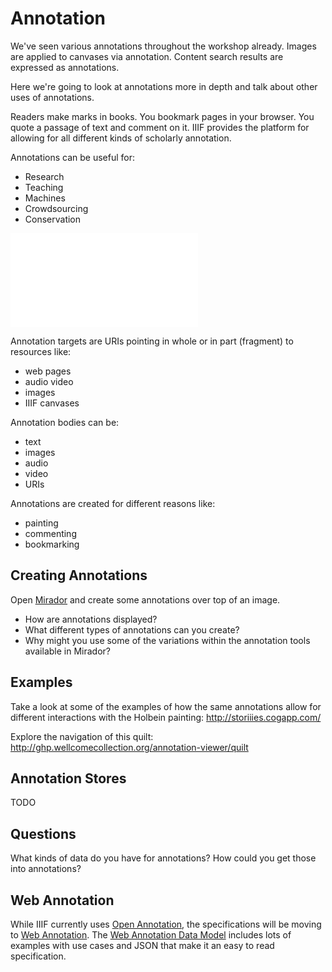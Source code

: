# Annotation

<!-- #todo:0 write annotation section -->

We've seen various annotations throughout the workshop already. Images are applied to canvases via annotation. Content search results are expressed as annotations.

<!-- #todo:0 are there other instance in the workshop where we've already mentioned annotations? -->

Here we're going to look at annotations more in depth and talk about other uses of annotations.

Readers make marks in books. You bookmark pages in your browser. You quote a passage of text and comment on it. IIIF provides the platform for allowing for all different kinds of scholarly annotation.

Annotations can be useful for:
- Research
- Teaching
- Machines
- Crowdsourcing
- Conservation

<!-- #todo:0 maybe mention hypothesis? -->

<!-- #todo:0 While annotation is specified outside of IIIF it is useful to have a basic understanding of how annotations work. -->

<!-- #todo:0 add image of annotations here -->

![](../assets/images/annotation-body-target.md)

Annotation targets are URIs pointing in whole or in part (fragment) to resources like:
- web pages
- audio video
- images
- IIIF canvases

Annotation bodies can be:
- text
- images
- audio
- video
- URIs

Annotations are created for different reasons like:
- painting
- commenting
- bookmarking

## Creating Annotations

Open [Mirador](../presentation/mirador.md) and create some annotations over top of an image.

- How are annotations displayed?
- What different types of annotations can you create?
- Why might you use some of the variations within the annotation tools available in Mirador?

## Examples

Take a look at some of the examples of how the same annotations allow for different interactions with the Holbein painting:
http://storiiies.cogapp.com/

Explore the navigation of this quilt:
http://ghp.wellcomecollection.org/annotation-viewer/quilt

## Annotation Stores

TODO

<!-- #todo:0 write section on annotation stores -->

## Questions

What kinds of data do you have for annotations?  How could you get those into annotations?

<!-- #todo:0 add example of hot spot annotation. V&A? -->

## Web Annotation

While IIIF currently uses [Open Annotation][open-annotation], the specifications will be moving to [Web Annotation][web-annotation]. The [Web Annotation Data Model][web-annotation-data-model] includes lots of examples with use cases and JSON that make it an easy to read specification.

[open-annotation]: http://iiif.io/api/annex/openannotation/index.html
[web-annotation]: https://www.w3.org/blog/news/archives/6156
[web-annotation-data-model]: https://www.w3.org/TR/2017/REC-annotation-model-20170223/
